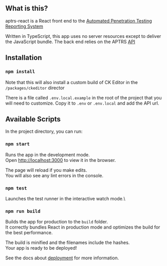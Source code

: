
## What is this?

aptrs-react is a React front end to the [Automated Penetration Testing Reporting System](https://github.com/Anof-cyber/APTRS)

Written in TypeScript, this app uses no server resources except to deliver the JavaScript bundle. The back end relies on the APTRS [API](https://www.postman.com/anof-cyber/workspace/aptrs/collection/24236036-131e5e02-32e5-45be-9c15-02c91fe9230a)

## Installation

### `npm install`

Note that this will also install a custom build of CK Editor in the `/packages/ckeditor` director

There is a file called `.env.local.example` in the root of the project that you will need to customize. Copy it to `.env` or `.env.local` and add the API url.

## Available Scripts

In the project directory, you can run:

### `npm start`

Runs the app in the development mode.\
Open [http://localhost:3000](http://localhost:3000) to view it in the browser.

The page will reload if you make edits.\
You will also see any lint errors in the console.

### `npm test`

Launches the test runner in the interactive watch mode.\


### `npm run build`

Builds the app for production to the `build` folder.\
It correctly bundles React in production mode and optimizes the build for the best performance.

The build is minified and the filenames include the hashes.\
Your app is ready to be deployed!

See the docs about [deployment](https://facebook.github.io/create-react-app/docs/deployment) for more information.


